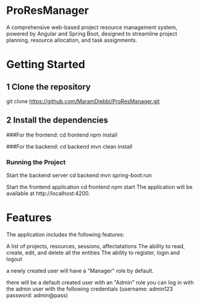 # ProResManager
A comprehensive web-based project resource management system, powered by Angular and Spring Boot, designed to streamline project planning, resource allocation, and task assignments.


# Getting Started

## 1 Clone the repository
git clone https://github.com/MaramDjebbi/ProResManager.git

## 2 Install the dependencies

###For the frontend:
cd frontend
npm install


###For the backend:
cd backend
mvn clean install


### Running the Project
Start the backend server
cd backend
mvn spring-boot:run

Start the frontend application
cd frontend
npm start
The application will be available at http://localhost:4200.


# Features
The application includes the following features:

A list of projects, resources, sessions, affectatations
The ability to read, create, edit, and delete all the entities
The ability to register, login and logout 

a newly created user will have a "Manager" role by default.

there will be a default created user with an "Admin" role 
you can log in with the admin user with the following credentials (username: admin123  password: admin@pass)
